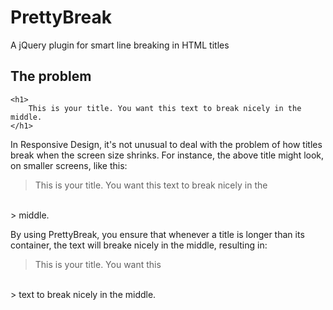 # PrettyBreak
A jQuery plugin for smart line breaking in HTML titles

## The problem

```
<h1>
    This is your title. You want this text to break nicely in the middle.
</h1>
```

In Responsive Design, it's not unusual to deal with the problem of how titles break when the screen size shrinks. For instance, the above title might look, on smaller screens, like this:

>This is your title. You want this text to break nicely in the 
<br>
> middle.

By using PrettyBreak, you ensure that whenever a title is longer than its container, the text will breake nicely in the middle, resulting in:

> This is your title. You want this 
<br>
> text to break nicely in the middle.

